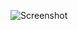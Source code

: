 ![Screenshot](https://raw.githubusercontent.com/Cryakl/Ultimate-RAT-Collection/refs/heads/main/LostDoor/Lost%20Door%20v8.0.1%20Fix/Screenshot.png)
